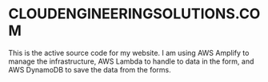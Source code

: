 # CLOUDENGINEERINGSOLUTIONS.COM
This is the active source code for my website. I am using AWS Amplify to manage the infrastructure, AWS Lambda to handle to data in the form, and AWS DynamoDB to save the data from the forms.
